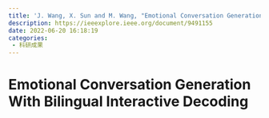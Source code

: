 ```yaml
---
title: 'J. Wang, X. Sun and M. Wang, "Emotional Conversation Generation With Bilingual Interactive Decoding," in IEEE Transactions on Computational Social Systems, vol. 9, no. 3, pp. 818-829, June 2022, doi:10.1109/TCSS.2021.3095479.'
description: https://ieeexplore.ieee.org/document/9491155
date: 2022-06-20 16:18:19
categories:
 - 科研成果
---
```

# Emotional Conversation Generation With Bilingual Interactive Decoding